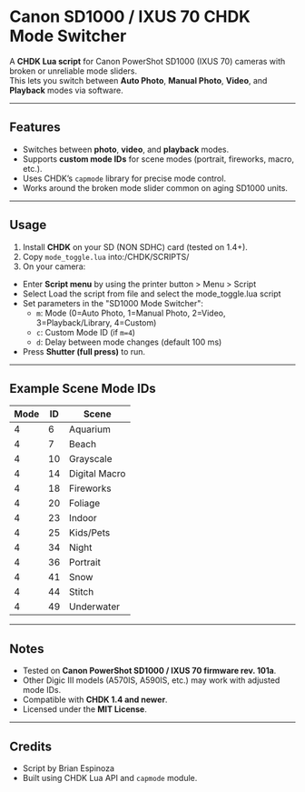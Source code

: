 # Canon SD1000 / IXUS 70 CHDK Mode Switcher

A **CHDK Lua script** for Canon PowerShot SD1000 (IXUS 70) cameras with broken or unreliable mode sliders.  
This lets you switch between **Auto Photo**, **Manual Photo**, **Video**, and **Playback** modes via software.

---

## Features
- Switches between **photo**, **video**, and **playback** modes.
- Supports **custom mode IDs** for scene modes (portrait, fireworks, macro, etc.).
- Uses CHDK’s `capmode` library for precise mode control.
- Works around the broken mode slider common on aging SD1000 units.

---

## Usage

1. Install **CHDK** on your SD (NON SDHC) card (tested on 1.4+).
2. Copy `mode_toggle.lua` into:/CHDK/SCRIPTS/
3. On your camera:
- Enter **Script menu** by using the printer button > Menu > Script
- Select Load the script from file and select the mode_toggle.lua script
- Set parameters in the "SD1000 Mode Switcher":
  - `m`: Mode (0=Auto Photo, 1=Manual Photo, 2=Video, 3=Playback/Library, 4=Custom)
  - `c`: Custom Mode ID (if `m=4`)
  - `d`: Delay between mode changes (default 100 ms)
- Press **Shutter (full press)** to run.

---

##  Example Scene Mode IDs
| Mode | ID | Scene |
|------|----|--------|
| 4 | 6 | Aquarium |
| 4 | 7 | Beach |
| 4 | 10 | Grayscale |
| 4 | 14 | Digital Macro |
| 4 | 18 | Fireworks |
| 4 | 20 | Foliage |
| 4 | 23 | Indoor |
| 4 | 25 | Kids/Pets |
| 4 | 34 | Night |
| 4 | 36 | Portrait |
| 4 | 41 | Snow |
| 4 | 44 | Stitch |
| 4 | 49 | Underwater |

---

## Notes
- Tested on **Canon PowerShot SD1000 / IXUS 70 firmware rev. 101a**.
- Other Digic III models (A570IS, A590IS, etc.) may work with adjusted mode IDs.
- Compatible with **CHDK 1.4 and newer**.
- Licensed under the **MIT License**.

---

## Credits
- Script by Brian Espinoza
- Built using CHDK Lua API and `capmode` module.


